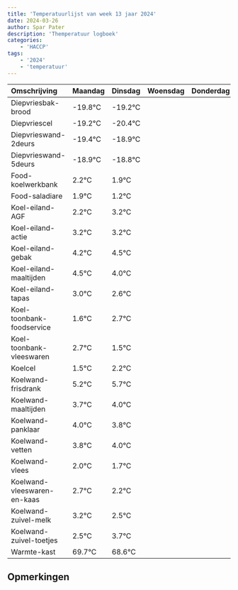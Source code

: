 ```yaml
---
title: 'Temperatuurlijst van week 13 jaar 2024'
date: 2024-03-26
author: Spar Pater
description: 'Themperatuur logboek'
categories:
    - 'HACCP'
tags:
    - '2024'
    - 'temperatuur'
---
```

|Omschrijving|Maandag|Dinsdag|Woensdag|Donderdag|Vrijdag|Zaterdag|Zondag|
|:---|:---|:---|:---|:---|:---|:---|:---|
|Diepvriesbak-brood|-19.8°C|-19.2°C| | | | | |
|Diepvriescel|-19.2°C|-20.4°C| | | | | |
|Diepvrieswand-2deurs|-19.4°C|-18.9°C| | | | | |
|Diepvrieswand-5deurs|-18.9°C|-18.8°C| | | | | |
|Food-koelwerkbank|2.2°C|1.9°C| | | | | |
|Food-saladiare|1.9°C|1.2°C| | | | | |
|Koel-eiland-AGF|2.2°C|3.2°C| | | | | |
|Koel-eiland-actie|3.2°C|3.2°C| | | | | |
|Koel-eiland-gebak|4.2°C|4.5°C| | | | | |
|Koel-eiland-maaltijden|4.5°C|4.0°C| | | | | |
|Koel-eiland-tapas|3.0°C|2.6°C| | | | | |
|Koel-toonbank-foodservice|1.6°C|2.7°C| | | | | |
|Koel-toonbank-vleeswaren|2.7°C|1.5°C| | | | | |
|Koelcel|1.5°C|2.2°C| | | | | |
|Koelwand-frisdrank|5.2°C|5.7°C| | | | | |
|Koelwand-maaltijden|3.7°C|4.0°C| | | | | |
|Koelwand-panklaar|4.0°C|3.8°C| | | | | |
|Koelwand-vetten|3.8°C|4.0°C| | | | | |
|Koelwand-vlees|2.0°C|1.7°C| | | | | |
|Koelwand-vleeswaren-en-kaas|2.7°C|2.2°C| | | | | |
|Koelwand-zuivel-melk|3.2°C|2.5°C| | | | | |
|Koelwand-zuivel-toetjes|2.5°C|3.7°C| | | | | |
|Warmte-kast|69.7°C|68.6°C| | | | | |

## Opmerkingen


